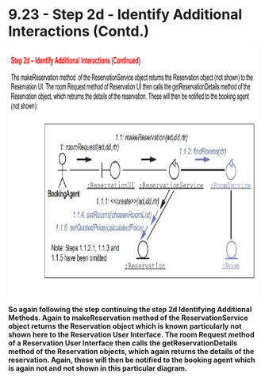 # 9.23 - Step 2d - Identify Additional Interactions (Contd.)

<img src="/images/09_23_01.jpg" width="800" height="500">

**So again following the step continuing the step 2d Identifying Additional Methods. Again to makeReservation method of the ReservationService object returns the Reservation object which is known particularly not shown here to the Reservation User Interface. The room Request method of a Reservation User Interface then calls the getReservationDetails method of the Reservation objects, which again returns the details of the reservation. Again, these will then be notified to the booking agent which is again not and not shown in this particular diagram.**